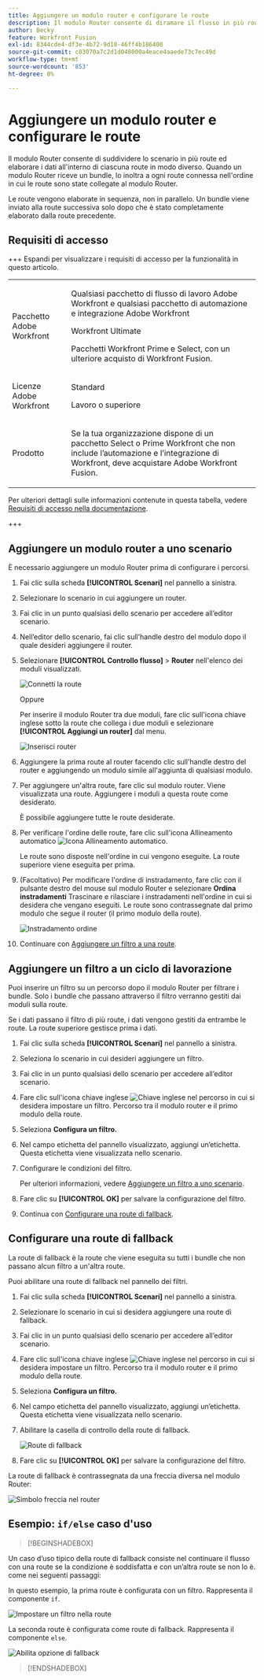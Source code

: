 ```yaml
---
title: Aggiungere un modulo router e configurare le route
description: Il modulo Router consente di diramare il flusso in più route ed elaborare i dati all'interno di ciascuna route in modo diverso. Una volta che un modulo Router riceve un bundle, lo inoltra a ogni route connessa nell'ordine in cui le route sono state collegate al modulo Router.
author: Becky
feature: Workfront Fusion
exl-id: 8344cde4-df3e-4b72-9d10-46ff4b186400
source-git-commit: c83070a7c2d1d048000a4eace4aaede73c7ec49d
workflow-type: tm+mt
source-wordcount: '853'
ht-degree: 0%

---
```


# Aggiungere un modulo router e configurare le route

Il modulo Router consente di suddividere lo scenario in più route ed elaborare i dati all&#39;interno di ciascuna route in modo diverso. Quando un modulo Router riceve un bundle, lo inoltra a ogni route connessa nell&#39;ordine in cui le route sono state collegate al modulo Router.

Le route vengono elaborate in sequenza, non in parallelo. Un bundle viene inviato alla route successiva solo dopo che è stato completamente elaborato dalla route precedente.


## Requisiti di accesso

+++ Espandi per visualizzare i requisiti di accesso per la funzionalità in questo articolo.

<table style="table-layout:auto">
 <col> 
 <col> 
 <tbody> 
  <tr> 
   <td role="rowheader">Pacchetto Adobe Workfront</td> 
   <td> <p>Qualsiasi pacchetto di flusso di lavoro Adobe Workfront e qualsiasi pacchetto di automazione e integrazione Adobe Workfront</p><p>Workfront Ultimate</p><p>Pacchetti Workfront Prime e Select, con un ulteriore acquisto di Workfront Fusion.</p> </td> 
  </tr> 
  <tr data-mc-conditions=""> 
   <td role="rowheader">Licenze Adobe Workfront</td> 
   <td> <p>Standard</p><p>Lavoro o superiore</p> </td> 
  </tr> 
  <tr> 
   <td role="rowheader">Prodotto</td> 
   <td>
   <p>Se la tua organizzazione dispone di un pacchetto Select o Prime Workfront che non include l’automazione e l’integrazione di Workfront, deve acquistare Adobe Workfront Fusion.</li></ul>
   </td> 
  </tr>
 </tbody> 
</table>

Per ulteriori dettagli sulle informazioni contenute in questa tabella, vedere [Requisiti di accesso nella documentazione](/help/workfront-fusion/references/licenses-and-roles/access-level-requirements-in-documentation.md).

+++

## Aggiungere un modulo router a uno scenario

È necessario aggiungere un modulo Router prima di configurare i percorsi.

1. Fai clic sulla scheda **[!UICONTROL Scenari]** nel pannello a sinistra.
1. Selezionare lo scenario in cui aggiungere un router.
1. Fai clic in un punto qualsiasi dello scenario per accedere all’editor scenario.
1. Nell’editor dello scenario, fai clic sull’handle destro del modulo dopo il quale desideri aggiungere il router.
1. Selezionare **[!UICONTROL Controllo flusso]** > **Router** nell&#39;elenco dei moduli visualizzati.

   ![Connetti la route](assets/connect-the-router-350x108.png)

   Oppure

   Per inserire il modulo Router tra due moduli, fare clic sull&#39;icona chiave inglese sotto la route che collega i due moduli e selezionare **[!UICONTROL Aggiungi un router]** dal menu.

   ![Inserisci router](assets/insert-router-350x191.png)
1. Aggiungere la prima route al router facendo clic sull&#39;handle destro del router e aggiungendo un modulo simile all&#39;aggiunta di qualsiasi modulo.
1. Per aggiungere un&#39;altra route, fare clic sul modulo router. Viene visualizzata una route. Aggiungere i moduli a questa route come desiderato.

   È possibile aggiungere tutte le route desiderate.

1. Per verificare l&#39;ordine delle route, fare clic sull&#39;icona Allineamento automatico ![Icona Allineamento automatico](assets/auto-align.png).

   Le route sono disposte nell&#39;ordine in cui vengono eseguite. La route superiore viene eseguita per prima.

1. (Facoltativo) Per modificare l&#39;ordine di instradamento, fare clic con il pulsante destro del mouse sul modulo Router e selezionare **Ordina instradamenti** Trascinare e rilasciare i instradamenti nell&#39;ordine in cui si desidera che vengano eseguiti. Le route sono contrassegnate dal primo modulo che segue il router (il primo modulo della route).

   ![Instradamento ordine](assets/order-routes.png)

1. Continuare con [Aggiungere un filtro a una route](#add-a-filter-to-a-route).

## Aggiungere un filtro a un ciclo di lavorazione

Puoi inserire un filtro su un percorso dopo il modulo Router per filtrare i bundle. Solo i bundle che passano attraverso il filtro verranno gestiti dai moduli sulla route.

Se i dati passano il filtro di più route, i dati vengono gestiti da entrambe le route. La route superiore gestisce prima i dati.

1. Fai clic sulla scheda **[!UICONTROL Scenari]** nel pannello a sinistra.
1. Seleziona lo scenario in cui desideri aggiungere un filtro.
1. Fai clic in un punto qualsiasi dello scenario per accedere all’editor scenario.
1. Fare clic sull&#39;icona chiave inglese ![Chiave inglese](assets/wrench-icon.png) nel percorso in cui si desidera impostare un filtro. Percorso tra il modulo router e il primo modulo della route.
1. Seleziona **Configura un filtro.**
1. Nel campo etichetta del pannello visualizzato, aggiungi un’etichetta. Questa etichetta viene visualizzata nello scenario.
1. Configurare le condizioni del filtro.

   Per ulteriori informazioni, vedere [Aggiungere un filtro a uno scenario](/help/workfront-fusion/create-scenarios/add-modules/add-a-filter-to-a-scenario.md).

1. Fare clic su **[!UICONTROL OK]** per salvare la configurazione del filtro.

1. Continua con [Configurare una route di fallback](#configure-a-fallback-route).

## Configurare una route di fallback

La route di fallback è la route che viene eseguita su tutti i bundle che non passano alcun filtro a un&#39;altra route.

Puoi abilitare una route di fallback nel pannello dei filtri.

1. Fai clic sulla scheda **[!UICONTROL Scenari]** nel pannello a sinistra.
1. Selezionare lo scenario in cui si desidera aggiungere una route di fallback.
1. Fai clic in un punto qualsiasi dello scenario per accedere all’editor scenario.
1. Fare clic sull&#39;icona chiave inglese ![Chiave inglese](assets/wrench-icon.png) nel percorso in cui si desidera impostare un filtro. Percorso tra il modulo router e il primo modulo della route.
1. Seleziona **Configura un filtro.**
1. Nel campo etichetta del pannello visualizzato, aggiungi un’etichetta. Questa etichetta viene visualizzata nello scenario.
1. Abilitare la casella di controllo della route di fallback.

   ![Route di fallback](assets/fallback-route-350x260.png)

1. Fare clic su **[!UICONTROL OK]** per salvare la configurazione del filtro.

La route di fallback è contrassegnata da una freccia diversa nel modulo Router:

![Simbolo freccia nel router](assets/arrow-sign-in-router-module-350x361.png)

## Esempio: `if/else` caso d&#39;uso

>[!BEGINSHADEBOX]

Un caso d’uso tipico della route di fallback consiste nel continuare il flusso con una route se la condizione è soddisfatta e con un’altra route se non lo è. come nei seguenti passaggi:

In questo esempio, la prima route è configurata con un filtro. Rappresenta il componente `if`.

![Impostare un filtro nella route](assets/set-up-a-filter-2-350x242.png)

La seconda route è configurata come route di fallback. Rappresenta il componente `else`.

![Abilita opzione di fallback](assets/enable-fallback-route-option-350x238.png)

>[!ENDSHADEBOX]
